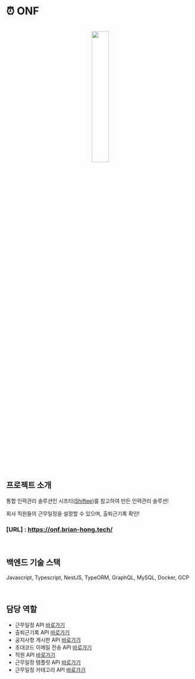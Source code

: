 # ⏰ ONF

<p align="center">
<br>
<img width="30%" src="https://user-images.githubusercontent.com/107983013/215033143-e9f2a220-1e0f-4f23-8a0c-77a782521b5c.png">
</br>
</p>

## 프로젝트 소개

<p align="justify">

통합 인력관리 솔루션인 시프티([Shiftee](https://shiftee.io/ko?gclid=CjwKCAiA5sieBhBnEiwAR9oh2gcZnB8idrHRqf49kkzHCr7BNIxlmtbeziq9Bjp6d2mz3L8FeWVO4RoCst4QAvD_BwE))를 참고하여 만든 인력관리 솔루션!

회사 직원들의 근무일정을 설정할 수 있으며, 출퇴근기록 확인!

### [URL] : https://onf.brian-hong.tech/
</p>

<br>

## 백엔드 기술 스택

Javascript, Typescript, NestJS, TypeORM, GraphQL, MySQL, Docker, GCP


<br>

## 담당 역할

- 근무일정 API [바로가기](https://github.com/hoon2-kim/ONF-server/tree/develop/src/apis/schedules)
- 출퇴근기록 API [바로가기](https://github.com/hoon2-kim/ONF-server/tree/develop/src/apis/workChecks)
- 공지사항 게시판 API [바로가기](https://github.com/hoon2-kim/ONF-server/tree/develop/src/apis/noticeBoards)
- 초대코드 이메일 전송 API [바로가기](https://github.com/hoon2-kim/ONF-server/tree/develop/src/apis/invitationCode)
- 직원 API [바로가기](https://github.com/hoon2-kim/ONF-server/tree/develop/src/apis/members)
- 근무일정 템플릿 API [바로가기](https://github.com/hoon2-kim/ONF-server/tree/develop/src/apis/scheduleTemplates)
- 근무일정 카테고리 API [바로가기](https://github.com/hoon2-kim/ONF-server/tree/develop/src/apis/scheduleCategories)
<br>

## 

<p align="justify">


</p>
<br>

